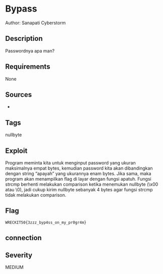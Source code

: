 # Bypass

Author: Sanapati Cyberstorm

## Description

Passwordnya apa man?

## Requirements

None

## Sources

-

## Tags

nullbyte

## Exploit

Program meminta kita untuk menginput password yang ukuran maksimalnya empat bytes, kemudian password kita akan dibandingkan dengan string “apayah” yang ukurannya enam bytes. Jika sama, maka program akan menampilkan flag di layar dengan fungsi apatuh. Fungsi strcmp berhenti melakukan comparison ketika menemukan nullbyte (\x00 atau \0), jadi cukup kirim nullbyte sebanyak 4 bytes agar fungsi strcmp tidak melakukan comparison.

## Flag

```
WRECKIT50{3zzz_byp4ss_on_my_pr0gr4m}
```
## connection



## Severity
MEDIUM
